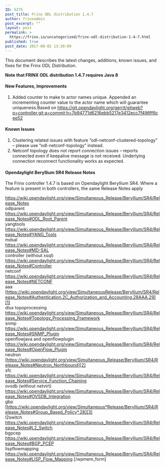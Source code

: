 ```yaml
---
ID: 5275
post_title: Frinx ODL distribution 1.4.7
author: frinxadmin
post_excerpt: ""
layout: post
permalink: >
  https://frinx.io/uncategorized/frinx-odl-distribution-1-4-7.html
published: true
post_date: 2017-08-02 13:30:09
---
```

This document describes the latest changes, additions, known issues, and fixes for the Frinx ODL Distribution. <!--more-->

**Note that FRINX ODL distribution 1.4.7 requires Java 8**

#### New Features, Improvements

1.  Added counter to make tx actor names unique. Appended an incrementing counter value to the actor name which will guarantee uniqueness.Based on https://git.opendaylight.org/gerrit/gitweb?p=controller.git;a=commit;h=7b94771d6216ebb5217e3412ecc7f496ff6cee52

#### Known Issues

1.  Clustering related issues with feature “odl-netconf-clustered-topology” – please use “odl-netconf-topology” instead.
2.  Netconf topology does not report connection issues – reports connected even if keepalive message is not received. Underlying connection reconnect functionality works as expected.

#### Opendaylight Beryllium SR4 Release Notes

The Frinx controller 1.4.7 is based on Opendaylight Beryllium SR4. Where a feature is present in both controllers, the same Release Notes apply

<https://wiki.opendaylight.org/view/Simultaneous_Release/Beryllium/SR4/Release_Notes>  
odlparent <https://wiki.opendaylight.org/view/Simultaneous_Release/Beryllium/SR4/Release_Notes#ODL_Root_Parent>  
yangtools <https://wiki.opendaylight.org/view/Simultaneous_Release/Beryllium/SR4/Release_Notes#YANG_Tools>  
mdsal <https://wiki.opendaylight.org/view/Simultaneous_Release/Beryllium/SR4/Release_Notes#MD-SAL>  
controller (without xsql) <https://wiki.opendaylight.org/view/Simultaneous_Release/Beryllium/SR4/Release_Notes#Controller>  
netconf <https://wiki.opendaylight.org/view/Simultaneous_Release/Beryllium/SR4/Release_Notes#NETCONF>  
aaa [https://wiki.opendaylight.org/view/SimultaneousRelease/Beryllium/SR4/Release_Notes#Authentication.2C_Authorization_and_Accounting.28AAA.29][1]  
dlux topoprocessing <https://wiki.opendaylight.org/view/Simultaneous_Release/Beryllium/SR4/Release_Notes#Topology_Processing_Framework>  
snmp <https://wiki.opendaylight.org/view/Simultaneous_Release/Beryllium/SR4/Release_Notes#SNMP_Plugin>  
openflowjava and openflowplugin <https://wiki.opendaylight.org/view/Simultaneous_Release/Beryllium/SR4/Release_Notes#OpenFlow_Plugin>  
neutron [https://wiki.opendaylight.org/view/Simultaneous_Release/Beryllium/SR4/Release_Notes#Neutron_Northbound][2]  
sfc <https://wiki.opendaylight.org/view/Simultaneous_Release/Beryllium/SR4/Release_Notes#Service_Function_Chaining>  
ovsdb (without netvirt) <https://wiki.opendaylight.org/view/Simultaneous_Release/Beryllium/SR4/Release_Notes#OVSDB_Integration>  
gbp [https://wiki.opendaylight.org/view/Simultaneous*Release/Beryllium/SR4/Release_Notes#Group_Based_Policy*.28][3]  
l2switch <https://wiki.opendaylight.org/view/Simultaneous_Release/Beryllium/SR4/Release_Notes#L2_Switch>  
bgpcep <https://wiki.opendaylight.org/view/Simultaneous_Release/Beryllium/SR4/Release_Notes#BGP_PCEP>  
lispflowmapping <https://wiki.opendaylight.org/view/Simultaneous_Release/Beryllium/SR4/Release_Notes#LISP_Flow_Mapping> [/wpmem_form]

 [1]: https://wiki.opendaylight.org/view/Simultaneous_Release/Beryllium/SR4/Release_Notes#Authentication.2C_Authorization_and_Accounting_.28AAA.29
 [2]: https://wiki.opendaylight.org/view/Simultaneous_Release/Beryllium/SR4/Release_Notes#OpenFlow_Plugin
 [3]: https://wiki.opendaylight.org/view/Simultaneous_Release/Beryllium/SR4/Release_Notes#Group_Based_Policy_.28